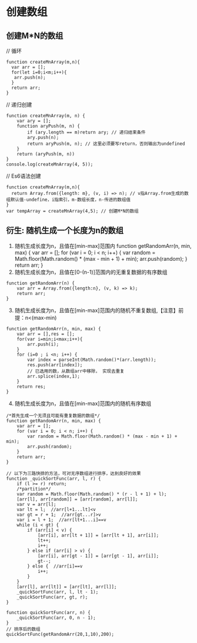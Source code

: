 # 创建数组
## 创建M*N的数组
// 循环
```
function createMnArray(m,n){
  var arr = [];
  for(let i=0;i<m;i++){
   arr.push(n);
  }
  return arr;
}
```
// 递归创建
```
function createMnArray(m, n) {
    var ary = [];
    function aryPush(m, n) {
        if (ary.length == m)return ary; // 递归结束条件
        ary.push(n);
        return aryPush(m, n); // 这里必须要写return，否则输出为undefined
    }
    return (aryPush(m, n))
}
console.log(createMnArray(4, 5));
```
// Es6语法创建
```
function createMnArray(m,n){
  return Array.from({length: m}, (v, i) => n); // v指Array.from生成的数组默认值-undefine，i指索引，m-数组长度，n-传进的数组值
}
var tempArray = createMnArray(4,5); // 创建M*N的数组
```
## 衍生: 随机生成一个长度为n的数组
1. 随机生成长度为n，且值在[min-max]范围内
function getRandomArr(n, min, max) {
    var arr = [];
    for (var i = 0; i < n; i++) {
        var random = Math.floor(Math.random() * (max - min + 1) + min);
        arr.push(random);
    }
    return arr;
}
2. 随机生成长度为n，且值在[0-(n-1)]范围内的无重复数据的有序数组
```
function getRandomArr(n) {
    var arr = Array.from({length:n}, (v, k) => k);
    return arr;
}
```
3. 随机生成长度为n，且值在[min-max]范围内的随机不重复数组,【注意】前提：n<(max-min)
```
function getRandomArr(n, min, max) {
    var arr = [],res = [];
    for(var i=min;i<max;i++){
        arr.push(i);
    }
    for (i=0 ; i <n; i++) {
        var index = parseInt(Math.random()*(arr.length));   
        res.push(arr[index]);
        // 已选用的数，从数组arr中移除， 实现去重复
        arr.splice(index,1);
    }
    return res;
}
```
4. 随机生成长度为n，且值在[min-max]范围内的随机有序数组
```
/*首先生成一个无须且可能有重复数据的数组*/
function getRandomArr(n, min, max) {
    var arr = [];
    for (var i = 0; i < n; i++) {
        var random = Math.floor(Math.random() * (max - min + 1) + min);
        arr.push(random);
    }
    return arr;
}

// 以下为三路快排的方法，可对无序数组进行排序，达到良好的效果
function _quickSortFunc(arr, l, r) {
    if (l >= r) return;
    /*partition*/
    var random = Math.floor(Math.random() * (r - l + 1) + l);
    [arr[l], arr[random]] = [arr[random], arr[l]];
    var v = arr[l];
    var lt = l;  //arr[l+1...lt]<v
    var gt = r + 1;  //arr[gt...r]>v
    var i = l + 1;  //arr[lt+1...i]==v
    while (i < gt) {
        if (arr[i] < v) {
            [arr[i], arr[lt + 1]] = [arr[lt + 1], arr[i]];
            lt++;
            i++;
        } else if (arr[i] > v) {
            [arr[i], arr[gt - 1]] = [arr[gt - 1], arr[i]];
            gt--;
        } else {  //arr[i]==v
            i++;
        }
    }
    [arr[l], arr[lt]] = [arr[lt], arr[l]];
    _quickSortFunc(arr, l, lt - 1);
    _quickSortFunc(arr, gt, r);
}

function quickSortFunc(arr, n) {
    _quickSortFunc(arr, 0, n - 1);
}
// 排序后的数组
quickSortFunc(getRandomArr(20,1,10),200);
```
